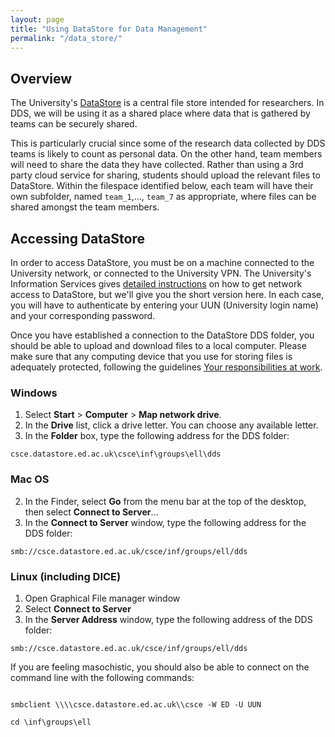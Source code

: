 ```yaml
---
layout: page
title: "Using DataStore for Data Management"
permalink: "/data_store/"
---
```

## Overview

The University's [DataStore](http://www.ed.ac.uk/information-services/research-support/data-management/data-storage) is a central file store intended for researchers. In DDS, we will be using it as a shared place where data that is gathered by teams can be securely shared. 

This is particularly crucial since some of the research data collected by DDS teams is likely to count as personal data. On the other hand, team members will need to share the data they have collected. Rather than using a 3rd party cloud service for sharing, students should upload the relevant files to DataStore. Within the filespace identified below, each team will have their own subfolder, named `team_1`,..., `team_7` as appropriate, where files can be shared amongst the team members.

## Accessing DataStore

In order to access DataStore, you must be on a machine connected to the University network, or connected to the University VPN. The University's Information Services gives [detailed instructions](http://www.ed.ac.uk/information-services/computing/desktop-personal/network-shares) on how to get network access to DataStore, but we'll give you the short version here. In each case, you will have to authenticate by entering your UUN (University login name) and your corresponding password.

Once you have established a connection to the DataStore DDS folder, you should be able to upload and download files to a local computer. Please make sure that any computing device that you use for storing files is adequately protected, following the guidelines [Your responsibilities at work](http://www.ed.ac.uk/information-services/computing/desktop-personal/information-security/your-responsibilities).

### Windows

1. Select **Start** > **Computer** > **Map network drive**.
2. In the **Drive** list, click a drive letter. You can choose any available letter.
3. In the **Folder** box, type the following address for the DDS folder:

```
csce.datastore.ed.ac.uk\csce\inf\groups\ell\dds
```

### Mac OS

2. In the Finder, select **Go** from the menu bar at the top of the desktop, then select **Connect to Server**...
3. In the **Connect to Server** window, type the following address for the DDS folder:

```
smb://csce.datastore.ed.ac.uk/csce/inf/groups/ell/dds
```

### Linux (including DICE)

1. Open Graphical File manager window
2. Select **Connect to Server**
3. In the **Server Address** window, type the following address of the DDS folder:

```
smb://csce.datastore.ed.ac.uk/csce/inf/groups/ell/dds
```

If you are feeling masochistic, you should also be able to connect on the command line with the following commands:

<code>
smbclient \\\\csce.datastore.ed.ac.uk\\csce -W ED -U UUN<br/>
cd \inf\groups\ell
</code>

<!--

https://www.wiki.ed.ac.uk/display/ecdfwiki/DataStore+service
https://www.wiki.ed.ac.uk/display/ecdfwiki/DataStore+-+General+Instructions#DataStore-GeneralInstructions-ManagingAccessPermissions



http://www.ed.ac.uk/records-management/records-management/staff-guidance/technical-guidance/storage-standards
-->
